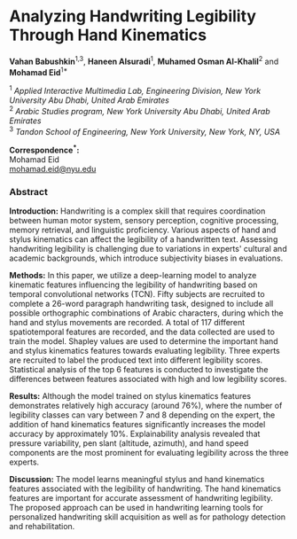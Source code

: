 # Analyzing Handwriting Legibility Through Hand Kinematics

**Vahan Babushkin**<sup>1,3</sup>, **Haneen Alsuradi**<sup>1</sup>, **Muhamed Osman Al-Khalil**<sup>2</sup> and  
**Mohamad Eid**<sup>1*</sup>

<sup>1</sup> *Applied Interactive Multimedia Lab, Engineering Division, New York University Abu Dhabi, United Arab Emirates*  
<sup>2</sup> *Arabic Studies program, New York University Abu Dhabi, United Arab Emirates*  
<sup>3</sup> *Tandon School of Engineering, New York University, New York, NY, USA*  

**Correspondence<sup>*</sup>:**  
Mohamad Eid  
[mohamad.eid@nyu.edu](mailto:mohamad.eid@nyu.edu)

### Abstract
**Introduction:** Handwriting is a complex skill that requires coordination between human motor system, sensory perception, cognitive processing, memory retrieval, and linguistic proficiency. Various aspects of hand and stylus kinematics can affect the legibility of a handwritten text. Assessing handwriting legibility is challenging due to variations in experts' cultural and academic backgrounds, which introduce subjectivity biases in evaluations.
	
**Methods:** In this paper, we utilize a deep-learning model to analyze kinematic features influencing the legibility of handwriting based on temporal convolutional networks (TCN). Fifty subjects are recruited to complete a 26-word paragraph handwriting task, designed to include all possible orthographic combinations of Arabic characters, during which the hand and stylus movements are recorded. A total of 117 different spatiotemporal features are recorded, and the data collected are used to train the model. Shapley values are used to determine the important hand and stylus kinematics features towards evaluating legibility. Three experts are recruited to label the produced text into different legibility scores. Statistical analysis of the top 6 features is conducted to investigate the differences between features associated with high and low legibility scores. 
	
**Results:** Although the model trained on stylus kinematics features demonstrates relatively high accuracy (around 76\%), where the number of legibility classes can vary between 7 and 8 depending on the expert, the addition of hand kinematics features significantly increases the model accuracy by approximately 10\%. Explainability analysis revealed that pressure variability, pen slant (altitude, azimuth), and hand speed components are the most prominent for evaluating legibility across the three experts. 
	
**Discussion:** The model learns meaningful stylus and hand kinematics features associated with the legibility of handwriting. The hand kinematics features are important for accurate assessment of handwriting legibility. The proposed approach can be used in handwriting learning tools for personalized handwriting skill acquisition as well as for pathology detection and rehabilitation. 
	
